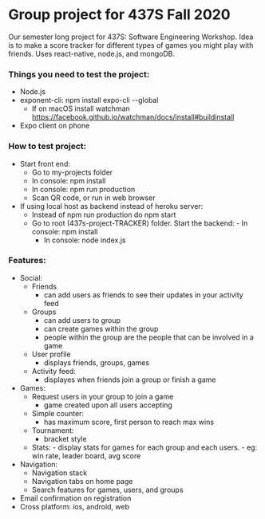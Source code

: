 # Group project for 437S Fall 2020
Our semester long project for 437S: Software Engineering Workshop. Idea is to make a score tracker for different types of games you might play with friends. Uses react-native, node.js, and mongoDB.

### Things you need to test the project:
- Node.js
- exponent-cli: npm install expo-cli --global
    - If on macOS install watchman https://facebook.github.io/watchman/docs/install#buildinstall
- Expo client on phone

### How to test project:
- Start front end:
    - Go to my-projects folder
    - In console: npm install
    - In console: npm run production
    - Scan QR code, or run in web browser
- If using local host as backend instead of heroku server:
    - Instead of npm run production do npm start
    - Go to root (437s-project-TRACKER) folder. Start the backend:
            - In console: npm install
	    - In console: node index.js

### Features:
- Social:
    - Friends
	    - can add users as friends to see their updates in your activity feed
    - Groups
	    - can add users to group
	    - can create games within the group
	    - people within the group are the people that can be involved in a game
    - User profile
	    - displays friends, groups, games
    - Activity feed:
	    - displayes when friends join a group or finish a game
- Games:
    - Request users in your group to join a game
	    - game created upon all users accepting    
    - Simple counter:
	    - has maximum score, first person to reach max wins
    - Tournament:
	    - bracket style
    - Stats:
    	    - display stats for games for each group and each users.
		    - eg: win rate, leader board, avg score
- Navigation:
    - Navigation stack
    - Navigation tabs on home page
    - Search features for games, users, and groups
- Email confirmation on registration
- Cross platform: ios, android, web
